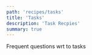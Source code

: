 ```yaml
---
path: 'recipes/tasks'
title: 'Tasks'
description: 'Task Recpies'
summary: true
---
```


Frequent questions wrt to tasks
